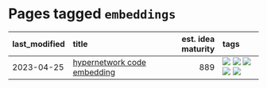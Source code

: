 # Pages tagged `embeddings`

|last_modified|title|est. idea maturity|tags
|:---|:---|---:|:---|
|2023-04-25|[hypernetwork code embedding](../hypernetwork_embedding_for_code.md)|889|[![](https://img.shields.io/badge/tag-embeddings-ca4f5a)](../tags/embeddings.md) [![](https://img.shields.io/badge/tag-llm-98b52b)](../tags/llm.md) [![](https://img.shields.io/badge/tag-machinelearning-274569)](../tags/machinelearning.md) [![](https://img.shields.io/badge/tag-models-1661bc)](../tags/models.md) [![](https://img.shields.io/badge/tag-nlp-759071)](../tags/nlp.md)|
